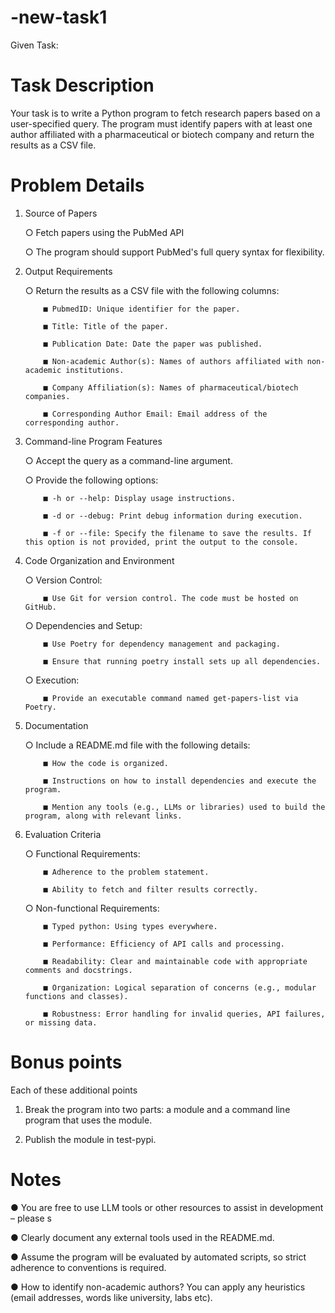 # -new-task1
Given Task:
# Task Description
Your task is to write a Python program to fetch research papers based on a user-specified query. The program must identify papers with at least one author affiliated with a pharmaceutical or biotech company and return the results as a CSV file.
# Problem Details
1. Source of Papers

    ○ Fetch papers using the PubMed API

    ○ The program should support PubMed's full query syntax for flexibility.
2. Output Requirements

   ○ Return the results as a CSV file with the following columns:

           ■ PubmedID: Unique identifier for the paper.

           ■ Title: Title of the paper.

           ■ Publication Date: Date the paper was published.

           ■ Non-academic Author(s): Names of authors affiliated with non-academic institutions.

           ■ Company Affiliation(s): Names of pharmaceutical/biotech companies.

           ■ Corresponding Author Email: Email address of the corresponding author.
3. Command-line Program Features

   ○ Accept the query as a command-line argument.

   ○ Provide the following options:

           ■ -h or --help: Display usage instructions.

           ■ -d or --debug: Print debug information during execution.

           ■ -f or --file: Specify the filename to save the results. If this option is not provided, print the output to the console.
4. Code Organization and Environment

   ○ Version Control:

           ■ Use Git for version control. The code must be hosted on GitHub.

   ○ Dependencies and Setup:

           ■ Use Poetry for dependency management and packaging.

           ■ Ensure that running poetry install sets up all dependencies.
    ○ Execution:

           ■ Provide an executable command named get-papers-list via Poetry.
5. Documentation

   ○ Include a README.md file with the following details:

           ■ How the code is organized.

           ■ Instructions on how to install dependencies and execute the program.

           ■ Mention any tools (e.g., LLMs or libraries) used to build the program, along with relevant links.
6. Evaluation Criteria

   ○ Functional Requirements:

           ■ Adherence to the problem statement.

           ■ Ability to fetch and filter results correctly.

   ○ Non-functional Requirements:

           ■ Typed python: Using types everywhere.

           ■ Performance: Efficiency of API calls and processing.

           ■ Readability: Clear and maintainable code with appropriate comments and docstrings.

           ■ Organization: Logical separation of concerns (e.g., modular functions and classes).

           ■ Robustness: Error handling for invalid queries, API failures, or missing data.
# Bonus points
Each of these additional points

1. Break the program into two parts: a module and a command line program that uses the module.

2. Publish the module in test-pypi.
# Notes

● You are free to use LLM tools or other resources to assist in development – please s

● Clearly document any external tools used in the README.md.

● Assume the program will be evaluated by automated scripts, so strict adherence to conventions
is required.

● How to identify non-academic authors? You can apply any heuristics (email addresses, words like
university, labs etc).
